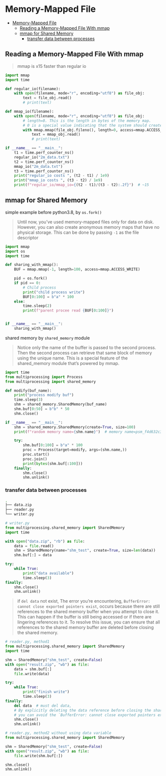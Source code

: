 # Memory-Mapped File

- [Memory-Mapped File](#memory-mapped-file)
  - [Reading a Memory-Mapped File With mmap](#reading-a-memory-mapped-file-with-mmap)
  - [mmap for Shared Memory](#mmap-for-shared-memory)
    - [transfer data between processes](#transfer-data-between-processes)


## Reading a Memory-Mapped File With mmap

> mmap is x15 faster than regular io

```py
import mmap
import time

def regular_io(filename):
    with open(filename, mode="r", encoding="utf8") as file_obj:
        text = file_obj.read()
        # print(text)

def mmap_io(filename):
    with open(filename, mode="r", encoding="utf8") as file_obj:
        # length=0. This is the length in bytes of the memory map.
        # 0 is a special value indicating that the system should create a memory map large enough to hold the entire file.
        with mmap.mmap(file_obj.fileno(), length=0, access=mmap.ACCESS_READ) as mmap_obj:
            text = mmap_obj.read()
            # print(text)

if __name__ == "__main__":
    t1 = time.perf_counter_ns()
    regular_io("2m_data.txt")
    t2 = time.perf_counter_ns()
    mmap_io("2m_data.txt")
    t3 = time.perf_counter_ns()
    print("regular_io costs ", (t2 - t1) / 1e9)
    print("mmap_io costs ", (t3 - t2) / 1e9)
    print(f"regular_io/mmap_io={(t2 - t1)/(t3 - t2):.2f}")  # ~15
```

## mmap for Shared Memory

simple example before python3.8, by `os.fork()`
> Until now, you’ve used memory-mapped files only for data on disk. However, you can also create anonymous memory maps that have no physical storage. This can be done by passing `-1` as the file descriptor

```py
import mmap
import os
import time

def sharing_with_mmap():
    BUF = mmap.mmap(-1, length=100, access=mmap.ACCESS_WRITE)

    pid = os.fork()
    if pid == 0:
        # Child process
        print("child process write")
        BUF[0:100] = b"a" * 100
    else:
        time.sleep(2)
        print(f"parent procee read {BUF[0:100]}")


if __name__ == "__main__":
    sharing_with_mmap()
```

shared memory by `shared_memory` module
> Notice only the name of the buffer is passed to the second process. Then the second process can retrieve that same block of memory using the unique name. This is a special feature of the shared_memory module that’s powered by mmap. 

```py
import time
from multiprocessing import Process
from multiprocessing import shared_memory

def modify(buf_name):
    print("process modify buf")
    time.sleep(3)
    shm = shared_memory.SharedMemory(buf_name)
    shm.buf[0:50] = b"b" * 50
    shm.close()

if __name__ == "__main__":
    shm = shared_memory.SharedMemory(create=True, size=100)
    print(f"random memory name={shm.name}")  # memory name=psm_f4d632c3F

    try:
        shm.buf[0:100] = b"a" * 100
        proc = Process(target=modify, args=(shm.name,))
        proc.start()
        proc.join()
        print(bytes(shm.buf[:100]))
    finally:
        shm.close()
        shm.unlink()
```

### transfer data between processes

```bash
.
├── data.zip
├── reader.py
└── writer.py
```

```py
# writer.py
from multiprocessing.shared_memory import SharedMemory
import time

with open("data.zip", "rb") as file:
    data = file.read()
    shm = SharedMemory(name="shm_test", create=True, size=len(data))
    shm.buf[:] = data

try:
    while True:
        print("data available")
        time.sleep(3)
finally:
    shm.close()
    shm.unlink()
```

> if `del data` not exist, The error you’re encountering, `BufferError: cannot close exported pointers exist`, occurs because there are still references to the shared memory buffer when you attempt to close it. This can happen if the buffer is still being accessed or if there are lingering references to it. To resolve this issue, you can ensure that all references to the shared memory buffer are deleted before closing the shared memory.

```py
# reader.py, method1
from multiprocessing.shared_memory import SharedMemory
import time

shm = SharedMemory("shm_test", create=False)
with open("result.zip", "wb") as file:
    data = shm.buf[:]
    file.write(data)

try:
    while True:
        print("finish write")
        time.sleep(3)
finally:
    del data  # must del data,
    # By explicitly deleting the data reference before closing the shared memory,
    # you can avoid the `BufferError: cannot close exported pointers exist`
    shm.close()
    shm.unlink()
```

```py
# reader.py, method2 without using data variable
from multiprocessing.shared_memory import SharedMemory

shm = SharedMemory("shm_test", create=False)
with open("result.zip", "wb") as file:
    file.write(shm.buf[:])

shm.close()
shm.unlink()
```